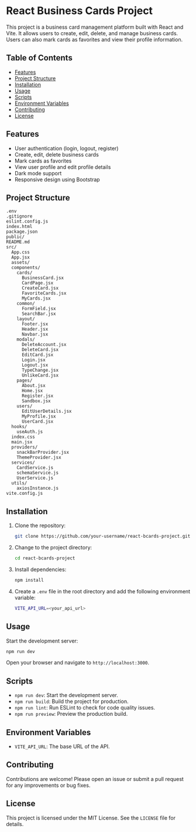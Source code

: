 # React Business Cards Project

This project is a business card management platform built with React and Vite. It allows users to create, edit, delete, and manage business cards. Users can also mark cards as favorites and view their profile information.

## Table of Contents
- [Features](#features)
- [Project Structure](#project-structure)
- [Installation](#installation)
- [Usage](#usage)
- [Scripts](#scripts)
- [Environment Variables](#environment-variables)
- [Contributing](#contributing)
- [License](#license)

## Features
- User authentication (login, logout, register)
- Create, edit, delete business cards
- Mark cards as favorites
- View user profile and edit profile details
- Dark mode support
- Responsive design using Bootstrap

## Project Structure
```
.env
.gitignore
eslint.config.js
index.html
package.json
public/
README.md
src/
  App.css
  App.jsx
  assets/
  components/
    cards/
      BusinessCard.jsx
      CardPage.jsx
      CreateCard.jsx
      FavoriteCards.jsx
      MyCards.jsx
    common/
      FormField.jsx
      SearchBar.jsx
    layout/
      Footer.jsx
      Header.jsx
      Navbar.jsx
    modals/
      DeleteAccount.jsx
      DeleteCard.jsx
      EditCard.jsx
      Login.jsx
      Logout.jsx
      TypeChange.jsx
      UnlikeCard.jsx
    pages/
      About.jsx
      Home.jsx
      Register.jsx
      Sandbox.jsx
    users/
      EditUserDetails.jsx
      MyProfile.jsx
      UserCard.jsx
  hooks/
    useAuth.js
  index.css
  main.jsx
  providers/
    snackBarProvider.jsx
    ThemeProvider.jsx
  services/
    CardService.js
    schemaService.js
    UserService.js
  utils/
    axiosInstance.js
vite.config.js
```

## Installation
1. Clone the repository:
   ```sh
   git clone https://github.com/your-username/react-bcards-project.git
   ```
2. Change to the project directory:
   ```sh
   cd react-bcards-project
   ```
3. Install dependencies:
   ```sh
   npm install
   ```
4. Create a `.env` file in the root directory and add the following environment variable:
   ```sh
   VITE_API_URL=<your_api_url>
   ```

## Usage
Start the development server:
```sh
npm run dev
```

Open your browser and navigate to `http://localhost:3000`.

## Scripts
- `npm run dev`: Start the development server.
- `npm run build`: Build the project for production.
- `npm run lint`: Run ESLint to check for code quality issues.
- `npm run preview`: Preview the production build.

## Environment Variables
- `VITE_API_URL`: The base URL of the API.

## Contributing
Contributions are welcome! Please open an issue or submit a pull request for any improvements or bug fixes.

## License
This project is licensed under the MIT License. See the `LICENSE` file for details.

